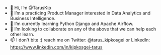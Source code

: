 - 👋 Hi, I’m @TarusKip
- 👀 I’m a practicing Product Manager interested in Data Analytics and Business Intelligence.
- 🌱 I’m currently learning Python Django and Apache Airflow.
- 💞️ I’m looking to collaborate on any of the above that we can help each other learn. 
- 📫 I don't bite :) reach me on Twitter: @tarus_kipkosgei or LinkedIn: https://www.linkedin.com/in/kipkosgei-tarus

<!---
TarusKip/TarusKip is a ✨ special ✨ repository because its `README.md` (this file) appears on your GitHub profile.
You can click the Preview link to take a look at your changes.
--->

